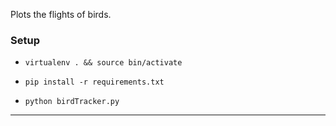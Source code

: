 Plots the flights of birds.

### Setup

- `virtualenv . && source bin/activate`

- `pip install -r requirements.txt`

- `python birdTracker.py`

---

